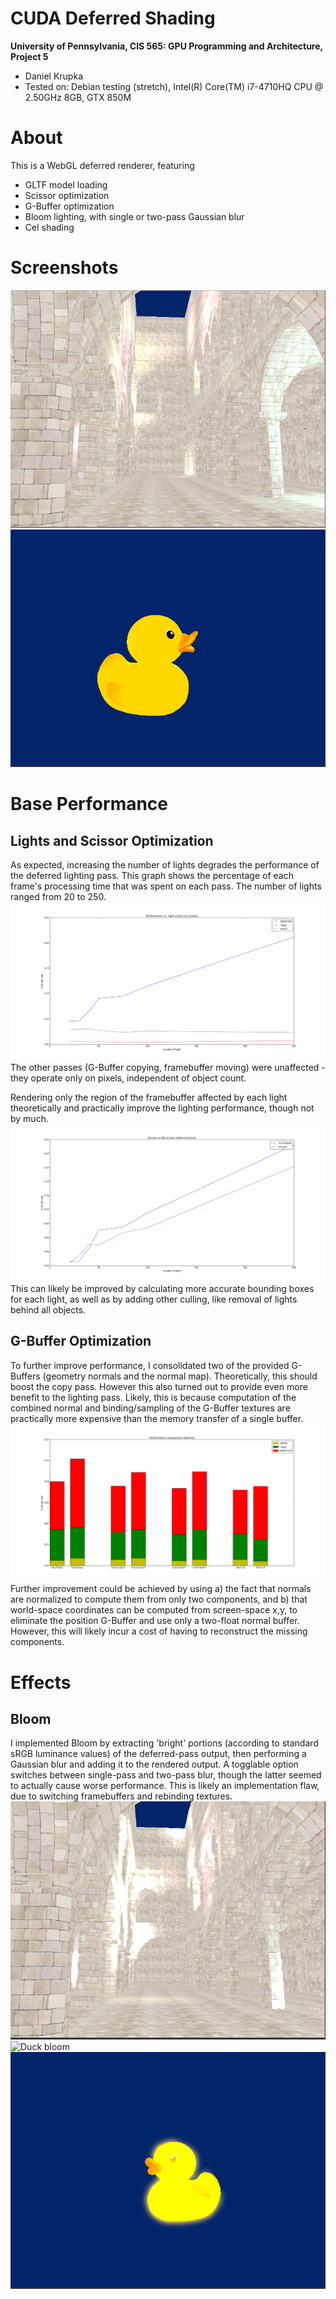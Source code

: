 CUDA Deferred Shading
======================

**University of Pennsylvania, CIS 565: GPU Programming and Architecture, Project 5**

* Daniel Krupka
* Tested on: Debian testing (stretch), Intel(R) Core(TM) i7-4710HQ CPU @ 2.50GHz 8GB, GTX 850M


# About
This is a WebGL deferred renderer, featuring
* GLTF model loading
* Scissor optimization
* G-Buffer optimization
* Bloom lighting, with single or two-pass Gaussian blur
* Cel shading

# Screenshots
![Sponza, Full](img/sponza_full.png "Sponza, Full")
![Duck, Full](img/duck.png "Duck, Full")

# Base Performance
## Lights and Scissor Optimization
As expected, increasing the number of lights degrades the performance of the deferred lighting pass.
This graph shows the percentage of each frame's processing time that was spent on each pass. The number
of lights ranged from 20 to 250.
![Sponza, no scissor, light plot](img/plot_lights.png "Sponza, no scissor, light plot")
The other passes (G-Buffer copying, framebuffer moving) were unaffected - they operate only on pixels,
independent of object count.

Rendering only the region of the framebuffer affected by each light theoretically and practically improve
the lighting performance, though not by much.
![Sponza, scissor vs no scissor](img/plot_scissor.png "Sponza, scissor vs no scissor")
This can likely be improved by calculating more accurate bounding boxes for each light, as well as by adding
other culling, like removal of lights behind all objects.

## G-Buffer Optimization
To further improve performance, I consolidated two of the provided G-Buffers (geometry normals and the normal map).
Theoretically, this should boost the copy pass. However this also turned out to provide even more benefit to the lighting
pass. Likely, this is because computation of the combined normal and binding/sampling of the G-Buffer textures are practically
more expensive than the memory transfer of a single buffer.
![Sponza, 3v4](img/plot_3v4.png "Sponza, 3 vs 4 G-Buffers")
Further improvement could be achieved by using a) the fact that normals are normalized to compute them from only two components, and
b) that world-space coordinates can be computed from screen-space x,y, to eliminate the position G-Buffer and use only a two-float normal buffer.
However, this will likely incur a cost of having to reconstruct the missing components.

# Effects
## Bloom
I implemented Bloom by extracting 'bright' portions (according to standard sRGB luminance values) of the deferred-pass output,
then performing a Gaussian blur and adding it to the rendered output. A togglable option switches between single-pass and two-pass blur,
though the latter seemed to actually cause worse performance. This is likely an implementation flaw, due to switching framebuffers and rebinding textures.
![Sponza bloom](img/sponza_bloom.png )
![Duck bloom](img/duck_bloom.png )
![Duck glow](img/duck_glow.png )

